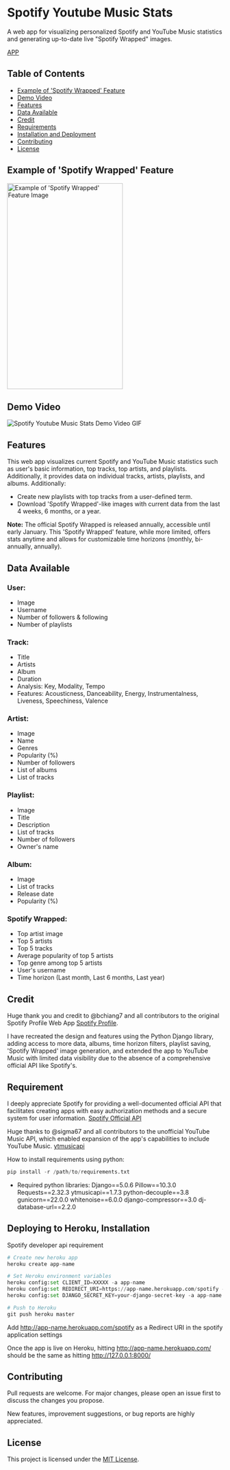 # Spotify Youtube Music Stats

A web app for visualizing personalized Spotify and YouTube Music statistics and generating up-to-date live "Spotify Wrapped" images.

[APP](https://spotify-youtube-music-stats-6cec4f95b0e4.herokuapp.com/)

## Table of Contents

- [Example of 'Spotify Wrapped' Feature](#example-of-spotify-wrapped-feature)
- [Demo Video](#demo-video)
- [Features](#features)
- [Data Available](#data-available)
- [Credit](#credit)
- [Requirements](#requirements)
- [Installation and Deployment](#installation-and-deployment)
- [Contributing](#contributing)
- [License](#license)

## Example of 'Spotify Wrapped' Feature

<img src="https://raw.githubusercontent.com/Filip417/Spotify-Youtube-Music-Stats/main/readmeimages/spotify%20wrapped%20example.png" alt="Example of 'Spotify Wrapped' Feature Image" width="270" height="480"/>

## Demo Video

![Spotify Youtube Music Stats Demo Video GIF](https://raw.githubusercontent.com/Filip417/Spotify-Youtube-Music-Stats/main/readmeimages/Spotify%20YouTube%20Music%20Stats%20gif%20demo.gif)

## Features

This web app visualizes current Spotify and YouTube Music statistics such as user's basic information, top tracks, top artists, and playlists. Additionally, it provides data on individual tracks, artists, playlists, and albums. Additionally:

- Create new playlists with top tracks from a user-defined term.
- Download 'Spotify Wrapped'-like images with current data from the last 4 weeks, 6 months, or a year.

**Note:** The official Spotify Wrapped is released annually, accessible until early January. This 'Spotify Wrapped' feature, while more limited, offers stats anytime and allows for customizable time horizons (monthly, bi-annually, annually).

## Data Available

### User:
- Image
- Username
- Number of followers & following
- Number of playlists

### Track:
- Title
- Artists
- Album
- Duration
- Analysis: Key, Modality, Tempo
- Features: Acousticness, Danceability, Energy, Instrumentalness, Liveness, Speechiness, Valence

### Artist:
- Image
- Name
- Genres
- Popularity (%)
- Number of followers
- List of albums
- List of tracks

### Playlist:
- Image
- Title
- Description
- List of tracks
- Number of followers
- Owner's name

### Album:
- Image
- List of tracks
- Release date
- Popularity (%)

### Spotify Wrapped:
- Top artist image
- Top 5 artists
- Top 5 tracks
- Average popularity of top 5 artists
- Top genre among top 5 artists
- User's username
- Time horizon (Last month, Last 6 months, Last year)

## Credit
Huge thank you and credit to @bchiang7 and all contributors to the original Spotify Profile Web App [Spotify Profile](https://github.com/bchiang7/spotify-profile).

I have recreated the design and features using the Python Django library, adding access to more data, albums, time horizon filters, playlist saving, 'Spotify Wrapped' image generation, and extended the app to YouTube Music with limited data visibility due to the absence of a comprehensive official API like Spotify's.

## Requirement
I deeply appreciate Spotify for providing a well-documented official API that facilitates creating apps with easy authorization methods and a secure system for user information. [Spotify Official API](https://developer.spotify.com/documentation/web-api)


Huge thanks to @sigma67 and all contributors to the unofficial YouTube Music API, which enabled expansion of the app's capabilities to include YouTube Music. [ytmusicapi](https://github.com/sigma67/ytmusicapi)


How to install requirements using python:
```python
pip install -r /path/to/requirements.txt
```

* Required python libraries:
Django==5.0.6
Pillow==10.3.0
Requests==2.32.3
ytmusicapi==1.7.3
python-decouple==3.8
gunicorn==22.0.0
whitenoise==6.0.0
django-compressor==3.0
dj-database-url==2.2.0

## Deploying to Heroku, Installation

Spotify developer api requirement

```python
# Create new heroku app
heroku create app-name

# Set Heroku environment variables
heroku config:set CLIENT_ID=XXXXX -a app-name
heroku config:set REDIRECT_URI=https://app-name.herokuapp.com/spotify -a app-name
heroku config:set DJANGO_SECRET_KEY=your-django-secret-key -a app-name

# Push to Heroku
git push heroku master
```
Add http://app-name.herokuapp.com/spotify as a Redirect URI in the spotify application settings

Once the app is live on Heroku, hitting http://app-name.herokuapp.com/ should be the same as hitting http://127.0.0.1:8000/

## Contributing

Pull requests are welcome. For major changes, please open an issue first to discuss the changes you propose.

New features, improvement suggestions, or bug reports are highly appreciated.

## License
This project is licensed under the [MIT License](https://choosealicense.com/licenses/mit/).